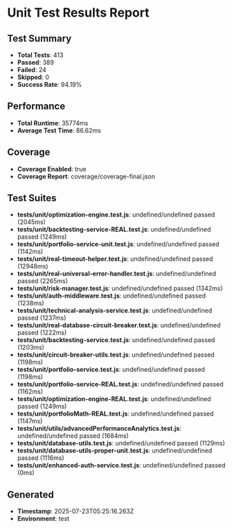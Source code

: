 # Unit Test Results Report

## Test Summary
- **Total Tests**: 413
- **Passed**: 389
- **Failed**: 24
- **Skipped**: 0
- **Success Rate**: 94.19%

## Performance
- **Total Runtime**: 35774ms
- **Average Test Time**: 86.62ms

## Coverage
- **Coverage Enabled**: true
- **Coverage Report**: coverage/coverage-final.json

## Test Suites
- **tests/unit/optimization-engine.test.js**: undefined/undefined passed (2045ms)
- **tests/unit/backtesting-service-REAL.test.js**: undefined/undefined passed (1249ms)
- **tests/unit/portfolio-service-unit.test.js**: undefined/undefined passed (1142ms)
- **tests/unit/real-timeout-helper.test.js**: undefined/undefined passed (12948ms)
- **tests/unit/real-universal-error-handler.test.js**: undefined/undefined passed (2265ms)
- **tests/unit/risk-manager.test.js**: undefined/undefined passed (1342ms)
- **tests/unit/auth-middleware.test.js**: undefined/undefined passed (1238ms)
- **tests/unit/technical-analysis-service.test.js**: undefined/undefined passed (1237ms)
- **tests/unit/real-database-circuit-breaker.test.js**: undefined/undefined passed (1222ms)
- **tests/unit/backtesting-service.test.js**: undefined/undefined passed (1203ms)
- **tests/unit/circuit-breaker-utils.test.js**: undefined/undefined passed (1198ms)
- **tests/unit/portfolio-service.test.js**: undefined/undefined passed (1198ms)
- **tests/unit/portfolio-service-REAL.test.js**: undefined/undefined passed (1162ms)
- **tests/unit/optimization-engine-REAL.test.js**: undefined/undefined passed (1249ms)
- **tests/unit/portfolioMath-REAL.test.js**: undefined/undefined passed (1147ms)
- **tests/unit/utils/advancedPerformanceAnalytics.test.js**: undefined/undefined passed (1684ms)
- **tests/unit/database-utils.test.js**: undefined/undefined passed (1129ms)
- **tests/unit/database-utils-proper-unit.test.js**: undefined/undefined passed (1116ms)
- **tests/unit/enhanced-auth-service.test.js**: undefined/undefined passed (0ms)

## Generated
- **Timestamp**: 2025-07-23T05:25:16.263Z
- **Environment**: test

